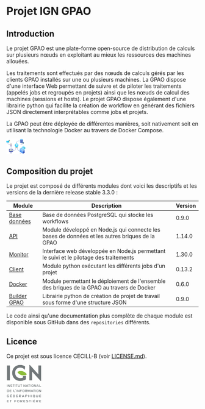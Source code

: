 # Projet IGN GPAO

## Introduction

Le projet GPAO est une plate-forme open-source de distribution de calculs sur plusieurs nœuds en exploitant au mieux les ressources des machines allouées.

Les traitements sont effectués par des nœuds de calculs gérés par les clients GPAO installés sur une ou plusieurs machines. La GPAO dispose d'une interface Web permettant de suivre et de piloter les traitements (appelés jobs et regroupés en projets) ainsi que les nœuds de calcul des machines (sessions et hosts). Le projet GPAO dispose également d'une librairie python qui facilite la création de workflow en générant des fichiers JSON directement interprétables comme jobs et projets.  

La GPAO peut être déployée de différentes manières, soit nativement soit en utilisant la technologie Docker au travers de Docker Compose. 

<img src="https://github.com/ign-gpao/.github/blob/main/images/gpao_doc.png" alt="schéma GPAO" width="50">

## Composition du projet

Le projet est composé de différents modules dont voici les descriptifs et les versions de la dernière release stable 3.3.0 :  

| Module | Description | Version |
| --- | --- | --- |
| [Base données](https://github.com/ign-gpao/database) | Base de données PostgreSQL qui stocke les workflows | 0.9.0 |
| [API](https://github.com/ign-gpao/api) | Module développé en Node.js qui connecte les bases de données et les autres briques de la GPAO | 1.14.0 |
| [Monitor](https://github.com/ign-gpao/monitor) | Interface web développée en Node.js permettant le suivi et le pilotage des traitements | 1.30.0 |
| [Client](https://github.com/ign-gpao/client) | Module python exécutant les différents jobs d'un projet | 0.13.2 |
| [Docker](https://github.com/ign-gpao/docker) | Module permettant le déploiement de l'ensemble des briques de la GPAO au travers de Docker | 0.6.0 |
| [Builder GPAO](https://github.com/ign-gpao/builder-python) | Librairie python de création de projet de travail sous forme d'une structure JSON | 0.9.0 |

Le code ainsi qu'une documentation plus complète de chaque module est disponible sous GitHub dans des `repositories` différents.

## Licence

Ce projet est sous licence CECILL-B (voir [LICENSE.md](https://github.com/ign-gpao/.github/blob/main/LICENSE.md)).

[![IGN](https://github.com/ign-gpao/.github/blob/main/images/logo_ign.png)](https://www.ign.fr)


